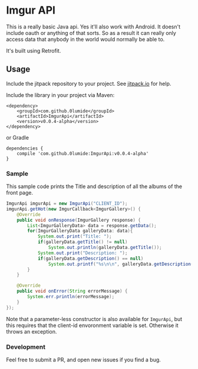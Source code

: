 # Imgur API
This is a really basic Java api. Yes it'll also work with Android. It doesn't include oauth or anything of that sorts. So as a result it can really only access data that anybody in the world would normally be able to.

It's built using Retrofit.

## Usage
Include the jitpack repository to your project. See [jitpack.io](https://jitpack.io/) for help.

Include the library in your project via Maven:
```
<dependency>
    <groupId>com.github.0lumide</groupId>
    <artifactId>ImgurApi</artifactId>
    <version>v0.0.4-alpha</version>
</dependency>
```

or Gradle
```
dependencies {
    compile 'com.github.0lumide:ImgurApi:v0.0.4-alpha'
}
```

### Sample
This sample code prints the Title and description of all the albums of the front page.
```java
ImgurApi imgurApi = new ImgurApi("CLIENT_ID");
imgurApi.getHot(new ImgurCallback<ImgurGallery>() {
    @Override
    public void onResponse(ImgurGallery response) {
        List<ImgurGalleryData> data = response.getData();
        for(ImgurGalleryData galleryData: data){
            System.out.print("Title: ");
            if(galleryData.getTitle() != null)
                System.out.println(galleryData.getTitle());
            System.out.print("Description: ");
            if(galleryData.getDescription() == null)
                System.out.printf("%s\n\n", galleryData.getDescription());
        }
    }

    @Override
    public void onError(String errorMessage) {
        System.err.println(errorMessage);
    }
});
```

Note that a parameter-less constructor is also available for `ImgurApi`, but this requires that the client-id envoronment variable is set. Otherwise it throws an exception.

### Development
Feel free to submit a PR, and open new issues if you find a bug.
